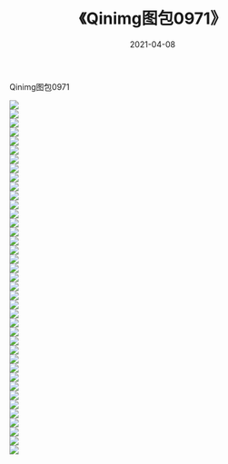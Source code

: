 ﻿---
layout: post
title:  《Qinimg图包0971》
date:   2021-04-08
img: http://imgx.orgx.ga/Qinimg图包/Qinimg图包0971/000.jpg
categories: [美女, 清纯, 唯美]
---

Qinimg图包0971

 ![](http://imgx.orgx.ga/Qinimg图包/Qinimg图包0971/001.jpg) <br>![](http://imgx.orgx.ga/Qinimg图包/Qinimg图包0971/002.jpg) <br>![](http://imgx.orgx.ga/Qinimg图包/Qinimg图包0971/003.jpg) <br>![](http://imgx.orgx.ga/Qinimg图包/Qinimg图包0971/004.jpg) <br>![](http://imgx.orgx.ga/Qinimg图包/Qinimg图包0971/005.jpg) <br>![](http://imgx.orgx.ga/Qinimg图包/Qinimg图包0971/006.jpg) <br>![](http://imgx.orgx.ga/Qinimg图包/Qinimg图包0971/007.jpg) <br>![](http://imgx.orgx.ga/Qinimg图包/Qinimg图包0971/008.jpg) <br>![](http://imgx.orgx.ga/Qinimg图包/Qinimg图包0971/009.jpg) <br>![](http://imgx.orgx.ga/Qinimg图包/Qinimg图包0971/010.jpg) <br>![](http://imgx.orgx.ga/Qinimg图包/Qinimg图包0971/011.jpg) <br>![](http://imgx.orgx.ga/Qinimg图包/Qinimg图包0971/012.jpg) <br>![](http://imgx.orgx.ga/Qinimg图包/Qinimg图包0971/013.jpg) <br>![](http://imgx.orgx.ga/Qinimg图包/Qinimg图包0971/014.jpg) <br>![](http://imgx.orgx.ga/Qinimg图包/Qinimg图包0971/015.jpg) <br>![](http://imgx.orgx.ga/Qinimg图包/Qinimg图包0971/016.jpg) <br>![](http://imgx.orgx.ga/Qinimg图包/Qinimg图包0971/017.jpg) <br>![](http://imgx.orgx.ga/Qinimg图包/Qinimg图包0971/018.jpg) <br>![](http://imgx.orgx.ga/Qinimg图包/Qinimg图包0971/019.jpg) <br>![](http://imgx.orgx.ga/Qinimg图包/Qinimg图包0971/020.jpg) <br>![](http://imgx.orgx.ga/Qinimg图包/Qinimg图包0971/021.jpg) <br>![](http://imgx.orgx.ga/Qinimg图包/Qinimg图包0971/022.jpg) <br>![](http://imgx.orgx.ga/Qinimg图包/Qinimg图包0971/023.jpg) <br>![](http://imgx.orgx.ga/Qinimg图包/Qinimg图包0971/024.jpg) <br>![](http://imgx.orgx.ga/Qinimg图包/Qinimg图包0971/025.jpg) <br>![](http://imgx.orgx.ga/Qinimg图包/Qinimg图包0971/026.jpg) <br>![](http://imgx.orgx.ga/Qinimg图包/Qinimg图包0971/027.jpg) <br>![](http://imgx.orgx.ga/Qinimg图包/Qinimg图包0971/028.jpg) <br>![](http://imgx.orgx.ga/Qinimg图包/Qinimg图包0971/029.jpg) <br>![](http://imgx.orgx.ga/Qinimg图包/Qinimg图包0971/030.jpg) <br>![](http://imgx.orgx.ga/Qinimg图包/Qinimg图包0971/031.jpg) <br>![](http://imgx.orgx.ga/Qinimg图包/Qinimg图包0971/032.jpg) <br>![](http://imgx.orgx.ga/Qinimg图包/Qinimg图包0971/033.jpg) <br>![](http://imgx.orgx.ga/Qinimg图包/Qinimg图包0971/034.jpg) <br>![](http://imgx.orgx.ga/Qinimg图包/Qinimg图包0971/035.jpg) <br>![](http://imgx.orgx.ga/Qinimg图包/Qinimg图包0971/036.jpg) <br>![](http://imgx.orgx.ga/Qinimg图包/Qinimg图包0971/037.jpg) <br>![](http://imgx.orgx.ga/Qinimg图包/Qinimg图包0971/038.jpg) <br>![](http://imgx.orgx.ga/Qinimg图包/Qinimg图包0971/039.jpg) <br>